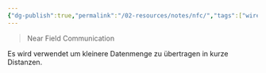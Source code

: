 ```yaml
---
{"dg-publish":true,"permalink":"/02-resources/notes/nfc/","tags":["wireless","netzwerk"],"noteIcon":"","updated":"2024-06-10T02:02:17.000+02:00"}
---
```


> Near Field Communication

Es wird verwendet um kleinere Datenmenge zu übertragen in kurze Distanzen. 